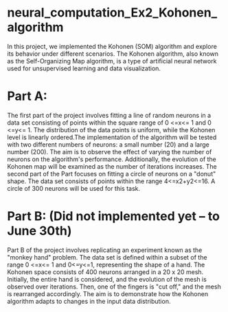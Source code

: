# neural_computation_Ex2_Kohonen_algorithm
In this project, we implemented the Kohonen (SOM) algorithm and explore its behavior under different scenarios. The Kohonen algorithm, also known as the Self-Organizing Map algorithm, is a type of artificial neural network used for unsupervised learning and data visualization.

# Part A:
The first part of the project involves fitting a line of random neurons in a data set consisting of points within the square range of  0 <=x<= 1 and 0 <=y<= 1. The distribution of the data points is uniform, while the Kohonen level is linearly ordered.The implementation of the algorithm will be tested with two different numbers of neurons: a small number (20) and a large number (200).
The aim is to observe the effect of varying the number of neurons on the algorithm's performance. Additionally, the evolution of the Kohonen map will be examined as the number of iterations increases.
The second part of the Part focuses on fitting a circle of neurons on a "donut" shape. The data set consists of points within the range 4<=x2+y2<=16. 
A circle of 300 neurons will be used for this task.

# Part B: (Did not implemented yet – to June 30th)
Part B of the project involves replicating an experiment known as the "monkey hand" problem. The data set is defined within a subset of the range 0 <=x<= 1 and 0<=y<=1, representing the shape of a hand. The Kohonen space consists of 400 neurons arranged in a 20 x 20 mesh. Initially, the entire hand is considered, and the evolution of the mesh is observed over iterations. Then, one of the fingers is "cut off," and the mesh is rearranged accordingly. The aim is to demonstrate how the Kohonen algorithm adapts to changes in the input data distribution.
